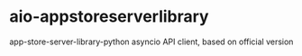 # aio-appstoreserverlibrary
app-store-server-library-python asyncio API client, based on official version
